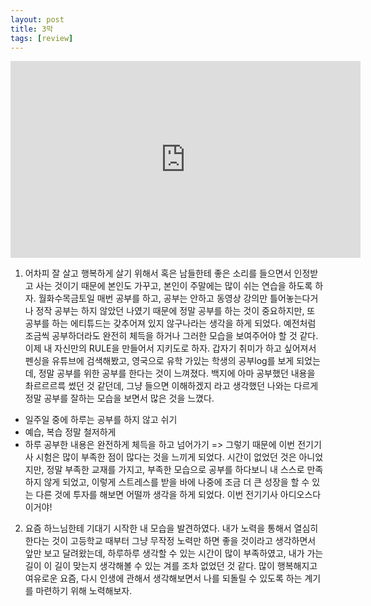 ```yaml
---
layout: post
title: 3막
tags: [review]
---
```

<center>
<iframe width="560" height="315" src="https://www.youtube.com/embed/l8tKsfIO2n8" title="YouTube video player" frameborder="0" allow="accelerometer; autoplay; clipboard-write; encrypted-media; gyroscope; picture-in-picture" allowfullscreen></iframe>
</center>

1. 어차피 잘 살고 행복하게 살기 위해서 혹은 남들한테 좋은 소리를 들으면서 인정받고 사는 것이기 때문에 본인도 가꾸고, 본인이 주말에는 많이 쉬는 연습을 하도록 하자. 월화수목금토일 매번 공부를 하고, 공부는 안하고 동영상 강의만 틀어놓는다거나 정작 공부는 하지 않았던 나였기 때문에 정말 공부를 하는 것이 중요하지만, 또 공부를 하는 에티튜드는 갖추어져 있지 않구나라는 생각을 하게 되었다. 예전처럼 조금씩 공부하더라도 완전히 체득을 하거나 그러한 모습을 보여주어야 할 것 같다. 이제 내 자신만의 RULE을 만들어서 지키도로 하자. 갑자기 취미가 하고 싶어져서 펜싱을 유튜브에 검색해봤고, 영국으로 유학 가있는 학생의 공부log를 보게 되었는데, 정말 공부를 위한 공부를 한다는 것이 느껴졌다. 백지에 아마 공부했던 내용을 촤르르르륵 썼던 것 같던데, 그냥 들으면 이해하겠지 라고 생각했던 나와는 다르게 정말 공부를 잘하는 모습을 보면서 많은 것을 느꼈다.
- 일주일 중에 하루는 공부를 하지 않고 쉬기
- 예습, 복습 정말 철저하게
- 하루 공부한 내용은 완전하게 체득을 하고 넘어가기
=> 그렇기 때문에 이번 전기기사 시험은 많이 부족한 점이 많다는 것을 느끼게 되었다. 시간이 없었던 것은 아니었지만, 정말 부족한 교재를 가지고, 부족한 모습으로 공부를 하다보니 내 스스로 만족하지 않게 되었고, 이렇게 스트레스를 받을 바에 나중에 조금 더 큰 성장을 할 수 있는 다른 것에 투자를 해보면 어떨까 생각을 하게 되었다. 이번 전기기사 아디오스다 이거야!

2. 요즘 하느님한테 기대기 시작한 내 모습을 발견하였다. 내가 노력을 통해서 열심히 한다는 것이 고등학교 때부터 그냥 무작정 노력만 하면 좋을 것이라고 생각하면서 앞만 보고 달려왔는데, 하루하루 생각할 수 있는 시간이 많이 부족하였고, 내가 가는 길이 이 길이 맞는지 생각해볼 수 있는 겨를 조차 없었던 것 같다. 많이 행복해지고 여유로운 요즘, 다시 인생에 관해서 생각해보면서 나를 되돌릴 수 있도록 하는 계기를 마련하기 위해 노력해보자. 